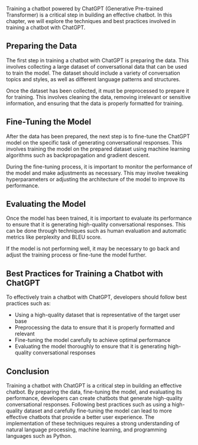 
Training a chatbot powered by ChatGPT (Generative Pre-trained Transformer) is a critical step in building an effective chatbot. In this chapter, we will explore the techniques and best practices involved in training a chatbot with ChatGPT.

Preparing the Data
------------------

The first step in training a chatbot with ChatGPT is preparing the data. This involves collecting a large dataset of conversational data that can be used to train the model. The dataset should include a variety of conversation topics and styles, as well as different language patterns and structures.

Once the dataset has been collected, it must be preprocessed to prepare it for training. This involves cleaning the data, removing irrelevant or sensitive information, and ensuring that the data is properly formatted for training.

Fine-Tuning the Model
---------------------

After the data has been prepared, the next step is to fine-tune the ChatGPT model on the specific task of generating conversational responses. This involves training the model on the prepared dataset using machine learning algorithms such as backpropagation and gradient descent.

During the fine-tuning process, it is important to monitor the performance of the model and make adjustments as necessary. This may involve tweaking hyperparameters or adjusting the architecture of the model to improve its performance.

Evaluating the Model
--------------------

Once the model has been trained, it is important to evaluate its performance to ensure that it is generating high-quality conversational responses. This can be done through techniques such as human evaluation and automatic metrics like perplexity and BLEU score.

If the model is not performing well, it may be necessary to go back and adjust the training process or fine-tune the model further.

Best Practices for Training a Chatbot with ChatGPT
--------------------------------------------------

To effectively train a chatbot with ChatGPT, developers should follow best practices such as:

* Using a high-quality dataset that is representative of the target user base
* Preprocessing the data to ensure that it is properly formatted and relevant
* Fine-tuning the model carefully to achieve optimal performance
* Evaluating the model thoroughly to ensure that it is generating high-quality conversational responses

Conclusion
----------

Training a chatbot with ChatGPT is a critical step in building an effective chatbot. By preparing the data, fine-tuning the model, and evaluating its performance, developers can create chatbots that generate high-quality conversational responses. Following best practices such as using a high-quality dataset and carefully fine-tuning the model can lead to more effective chatbots that provide a better user experience. The implementation of these techniques requires a strong understanding of natural language processing, machine learning, and programming languages such as Python.
